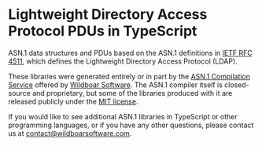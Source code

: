 # Lightweight Directory Access Protocol PDUs in TypeScript

ASN.1 data structures and PDUs based on the ASN.1 definitions in
[IETF RFC 4511](https://datatracker.ietf.org/doc/html/rfc4511/), which defines
the Lightweight Directory Access Protocol (LDAP).

These libraries were generated entirely or in part by the
[ASN.1 Compilation Service](https://wildboarsoftware.com/asn1-compilation)
offered by [Wildboar Software](https://wildboarsoftware.com). The ASN.1
compiler itself is closed-source and proprietary, but some of the libraries
produced with it are released publicly under the
[MIT license](https://mit-license.org/).

If you would like to see additional ASN.1 libraries in TypeScript or other
programming languages, or if you have any other questions, please contact us at
[contact@wildboarsoftware.com](mailto:contact@wildboarsoftware.com).
